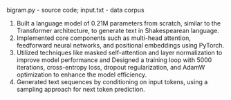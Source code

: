 bigram.py - source code;
input.txt - data corpus

1) Built a language model of 0.21M parameters from scratch, similar to the Transformer architecture, to generate text in Shakespearean language.
2) Implemented core components such as multi-head attention, feedforward neural networks, and positional embeddings using PyTorch.
3) Utilized techniques like masked self-attention and layer normalization to improve model performance and Designed a training loop with 5000 iterations, cross-entropy loss, dropout regularization, and AdamW optimization to enhance the model efficiency.
4) Generated text sequences by conditioning on input tokens, using a sampling approach for next token prediction.
